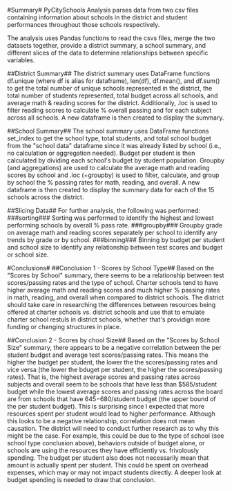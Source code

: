 #Summary#
PyCitySchools Analysis parses data from two csv files containing information about schools in the district and student performances throughout those schools respectively. 

The analysis uses Pandas functions to read the csvs files, merge the two datasets together, provide a district summary, a school summary, and different slices of the data to determine relationships between specific variables. 

##District Summary##
The district summary uses DataFrame functions df.unique (where df is alias for dataframe), len(df), df.mean(), and df.sum() to get the total number of unique schools represented in the district, the total number of students represented, total budget across all schools, and average math & reading scores for the district. Additionally, .loc is used to filter reading scores to calculate % overall passing and for each subject across all schools. A new dataframe is then created to display the summary.

##School Summary##
The school summary uses DataFrame functions set_index to get the school type, total students, and total school budget from the "school data" dataframe since it was already listed by school (i.e., no calculation or aggregation needed). Budget per student is then calculated by dividing each school's budget by student population. Groupby (and aggregations) are used to calculate the average math and reading scores by school and .loc (+groupby) is used to filter, calculate, and group by school the % passing rates for math, reading, and overall. A new dataframe is then created to display the summary data for each of the 15 schools across the district.

##Slicing Data##
For further analysis, the following was performed:
###sorting###
Sorting was performed to identify the highest and lowest performing schools by overall % pass rate.
###groupby###
Groupby grade on average math and reading scores separately per school to identify any trends by grade or by school.
###binning###
Binning by budget per student and school size to identify any relationship between test scores and budget or school size. 

#Conclusions#
##Conclusion 1 - Scores by School Type##
Based on the "Scores by School" summary, there seems to be a relationship between test scores/passing rates and the type of school. Charter schools tend to have higher average math and reading scores and much higher % passing rates in math, reading, and overall when compared to district schools. The district should take care in researching the differences between resources being offered at charter schools vs. district schools and use that to emulate charter school restuls in district schools, whether that's providign more funding or changing structures in place.

##Conclusion 2 - Scores by chool Size##
Based on the "Scores by School Size" summary, there appears to be a negative correlation between the per student budget and average test scores/passing rates. This means the higher the budget per student, the lower the the scores/passing rates and vice versa (the lower the bduget per student, the higher the scores/passing rates). That is, the highest average scores and passing rates across subjects and overall seem to be schools that have less than $585/student budget while the lowest average scores and passing rates across the board are from schools that have $645-$680/student budget (the upper bound of the per student budget). This is surprising since I expected that more resources spent per student would lead to higher performance. Although this looks to be a negative relationship, correlation does not mean causation. The district will need to conduct further research as to why this might be the case. For example, this could be due to the type of school (see school type conclusion above), behaviors outside of budget alone, or schools are using the resources they have efficiently vs. frivolously spending. The budget per student also does not necessarily mean that amount is actually spent per student. This could be spent on overhead expenses, which may or may not impact students directly. A deeper look at budget spending is needed to draw that conclusion.